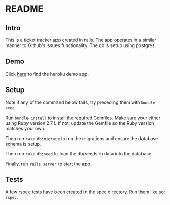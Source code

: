 # README

## Intro

This is a ticket tracker app created in rails. The app operates in a similar manner to Github's issues functionality. The db is setup using postgres.

## Demo

Click [here](https://limitless-wildwood-09421.herokuapp.com/) to find the heroku demo app.

## Setup

Note if any of the command below fails, try preceding them with `bundle exec`.

Run `bundle install` to install the required Gemfiles. Make sure your either using Ruby version 2.7.1. If not, update the Gemfile so the Ruby version matches your own.

Then run `rake db:migrate` to run the migrations and ensure the database schema is setup.

Then run `rake db:seed` to load the db/seeds.rb data into the database.

Finally, run `rails server` to start the app.

## Tests

A few rspec tests have been created in the spec directory. Run them like so: `rspec`.

